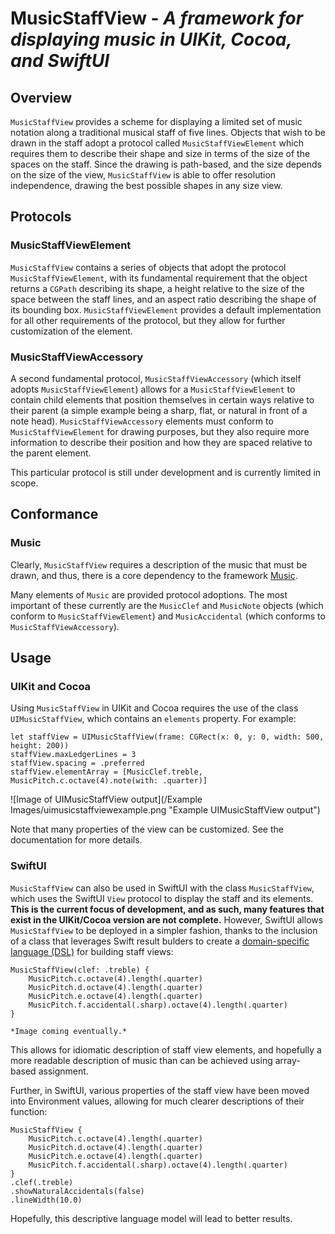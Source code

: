 # MusicStaffView - *A framework for displaying music in UIKit, Cocoa, and SwiftUI* #

## Overview ##
`MusicStaffView` provides a scheme for displaying a limited set of music notation along a traditional musical staff of five lines. Objects that wish to be drawn in the staff adopt a protocol called `MusicStaffViewElement` which requires them to describe their shape and size in terms of the size of the spaces on the staff. Since the drawing is path-based, and the size depends on the size of the view, `MusicStaffView` is able to offer resolution independence, drawing the best possible shapes in any size view.

## Protocols ##
### MusicStaffViewElement ###
`MusicStaffView` contains a series of objects that adopt the protocol `MusicStaffViewElement`, with its fundamental requirement that the object returns a `CGPath` describing its shape, a height relative to the size of the space between the staff lines, and an aspect ratio describing the shape of its bounding box. `MusicStaffViewElement` provides a default implementation for all other requirements of the protocol, but they allow for further customization of the element.

### MusicStaffViewAccessory ###
A second fundamental protocol, `MusicStaffViewAccessory` (which itself adopts `MusicStaffViewElement`) allows for a `MusicStaffViewElement` to contain child elements that position themselves in certain ways relative to their parent (a simple example being a sharp, flat, or natural in front of a note head). `MusicStaffViewAccessory` elements must conform to `MusicStaffViewElement` for drawing purposes, but they also require more information to describe their position and how they are spaced relative to the parent element.

This particular protocol is still under development and is currently limited in scope.

## Conformance ##
### Music ###
Clearly, `MusicStaffView` requires a description of the music that must be drawn, and thus, there is a core dependency to the framework [Music](https://github.com/mmuszynski/Music).

Many elements of `Music` are provided protocol adoptions. The most important of these currently are the `MusicClef` and `MusicNote` objects (which conform to `MusicStaffViewElement`) and `MusicAccidental` (which conforms to `MusicStaffViewAccessory`).

## Usage ##
### UIKit and Cocoa ###
Using `MusicStaffView` in UIKit and Cocoa requires the use of the class `UIMusicStaffView`, which contains an `elements` property. For example:

    let staffView = UIMusicStaffView(frame: CGRect(x: 0, y: 0, width: 500, height: 200))
    staffView.maxLedgerLines = 3
    staffView.spacing = .preferred
    staffView.elementArray = [MusicClef.treble, MusicPitch.c.octave(4).note(with: .quarter)]
        
![Image of UIMusicStaffView output](/Example Images/uimusicstaffviewexample.png "Example UIMusicStaffView output")

Note that many properties of the view can be customized. See the documentation for more details.

### SwiftUI ###
`MusicStaffView` can also be used in SwiftUI with the class `MusicStaffView`, which uses the SwiftUI `View` protocol to display the staff and its elements. **This is the current focus of development, and as such, many features that exist in the UIKit/Cocoa version are not complete.** However, SwiftUI allows `MusicStaffView` to be deployed in a simpler fashion, thanks to the inclusion of a class that leverages Swift result bulders to create a [domain-specific language (DSL)](https://en.wikipedia.org/wiki/Domain-specific_language) for building staff views:

    MusicStaffView(clef: .treble) {
        MusicPitch.c.octave(4).length(.quarter)
        MusicPitch.d.octave(4).length(.quarter)
        MusicPitch.e.octave(4).length(.quarter)
        MusicPitch.f.accidental(.sharp).octave(4).length(.quarter)
    }
    
    *Image coming eventually.*
    
This allows for idiomatic description of staff view elements, and hopefully a more readable description of music than can be achieved using array-based assignment.

Further, in SwiftUI, various properties of the staff view have been moved into Environment values, allowing for much clearer descriptions of their function:

    MusicStaffView {
        MusicPitch.c.octave(4).length(.quarter)
        MusicPitch.d.octave(4).length(.quarter)
        MusicPitch.e.octave(4).length(.quarter)
        MusicPitch.f.accidental(.sharp).octave(4).length(.quarter)
    }
    .clef(.treble)
    .showNaturalAccidentals(false)
    .lineWidth(10.0)
    
Hopefully, this descriptive language model will lead to better results.
